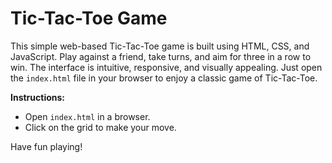 # Tic-Tac-Toe Game

This simple web-based Tic-Tac-Toe game is built using HTML, CSS, and JavaScript. Play against a friend, take turns, and aim for three in a row to win. The interface is intuitive, responsive, and visually appealing. Just open the `index.html` file in your browser to enjoy a classic game of Tic-Tac-Toe.

**Instructions:**
- Open `index.html` in a browser.
- Click on the grid to make your move.

Have fun playing!
